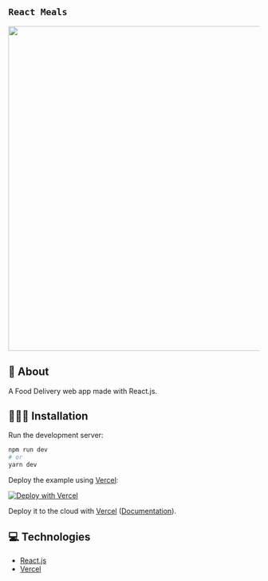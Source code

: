 ## `React Meals`

<p align="left">
<img src="https://user-images.githubusercontent.com/47937044/159143617-02c34d7d-8612-435d-8120-a2d9a654b9c2.png" width="650" alt="" />
</p>

## 📕 About

A Food Delivery web app made with React.js.

## 🧑🏻‍💻 Installation

Run the development server:

```bash
npm run dev
# or
yarn dev
```

Deploy the example using [Vercel](https://vercel.com?utm_source=github&utm_medium=readme&utm_campaign=next-example):

[![Deploy with Vercel](https://vercel.com/button)](https://vercel.com/new/git/external?repository-url=https://github.com/vercel/next.js/tree/canary/examples/with-tailwindcss&project-name=with-tailwindcss&repository-name=with-tailwindcss)

Deploy it to the cloud with [Vercel](https://vercel.com/new?utm_source=github&utm_medium=readme&utm_campaign=next-example) ([Documentation](https://nextjs.org/docs/deployment)).

## 💻 Technologies

- [React.js](https://beta.reactjs.org/)
- [Vercel](https://vercel.com/docs)
